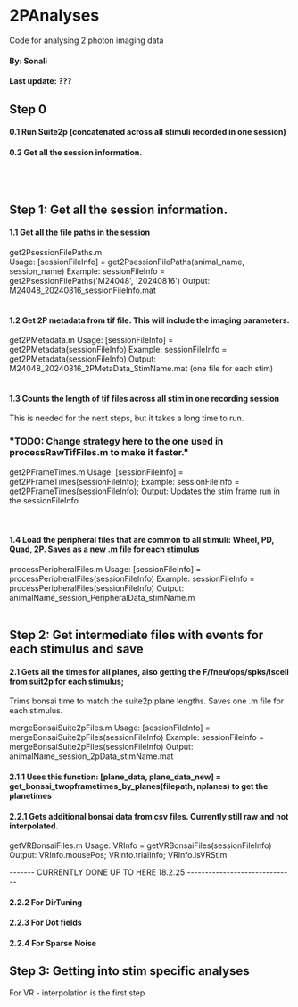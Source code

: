 # 2PAnalyses
Code for analysing 2 photon imaging data
#### By: Sonali
#### Last update: ???

## Step 0
#### 0.1 Run Suite2p (concatenated across all stimuli recorded in one session)


#### 0.2 Get all the session information.  
<br> <br>

## Step 1: Get all the session information.

#### 1.1 Get all the file paths in the session
get2PsessionFilePaths.m  
Usage: [sessionFileInfo] = get2PsessionFilePaths(animal_name, session_name)
Example: sessionFileInfo = get2PsessionFilePaths('M24048', '20240816')
Output: M24048_20240816_sessionFileInfo.mat 
<br> <br>

#### 1.2 Get 2P metadata from tif file. This will include the imaging parameters. 
get2PMetadata.m
Usage: [sessionFileInfo] = get2PMetadata(sessionFileInfo)
Example: sessionFileInfo = get2PMetadata(sessionFileInfo)
Output: M24048_20240816_2PMetaData_StimName.mat (one file for each stim)
<br> <br>

#### 1.3 Counts the length of tif files across all stim in one recording session
This is needed for the next steps, but it takes a long time to run.
### "TODO: Change strategy here to the one used in processRawTifFiles.m to make it faster."
get2PFrameTimes.m 
Usage: [sessionFileInfo] = get2PFrameTimes(sessionFileInfo);
Example: sessionFileInfo = get2PFrameTimes(sessionFileInfo);
Output: Updates the stim frame run in the sessionFileInfo  
<br> <br>

#### 1.4 Load the peripheral files that are common to all stimuli: Wheel, PD, Quad, 2P. Saves as a new .m file for each stimulus  
processPeripheralFiles.m 
Usage: [sessionFileInfo] = processPeripheralFiles(sessionFileInfo)
Example: sessionFileInfo = processPeripheralFiles(sessionFileInfo)
Output: animalName_session_PeripheralData_stimName.m 
<br> <br>


## Step 2: Get intermediate files with events for each stimulus and save

#### 2.1 Gets all the times for all planes, also getting the F/fneu/ops/spks/iscell from suit2p for each stimulus; 
Trims bonsai time to match the suite2p plane lengths. Saves one .m file for each stimulus.

mergeBonsaiSuite2pFiles.m 
Usage: [sessionFileInfo] = mergeBonsaiSuite2pFiles(sessionFileInfo) 
Example: sessionFileInfo = mergeBonsaiSuite2pFiles(sessionFileInfo) 
Output: animalName_session_2pData_stimName.mat

#### 2.1.1 Uses this function: [plane_data, plane_data_new] = get_bonsai_twopframetimes_by_planes(filepath, nplanes) to get the planetimes  


#### 2.2.1 Gets additional bonsai data from csv files. Currently still raw and not interpolated. 
getVRBonsaiFiles.m 
Usage: VRInfo = getVRBonsaiFiles(sessionFileInfo)
Output: VRInfo.mousePos; VRInfo.trialInfo; VRInfo.isVRStim

------- CURRENTLY DONE UP TO HERE 18.2.25 ------------------------------


#### 2.2.2 For DirTuning 

#### 2.2.3 For Dot fields

#### 2.2.4 For Sparse Noise 

## Step 3: Getting into stim specific analyses

For VR - interpolation is the first step
